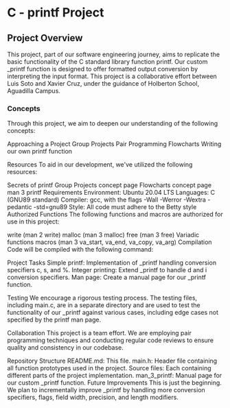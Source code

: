 # C - printf Project

## Project Overview

This project, part of our software engineering journey, aims to replicate the basic functionality of the C standard library function printf. Our custom _printf function is designed to offer formatted output conversion by interpreting the input format. This project is a collaborative effort between Luis Soto and Xavier Cruz, under the guidance of Holberton School, Aguadilla Campus.

### Concepts
Through this project, we aim to deepen our understanding of the following concepts:

Approaching a Project
Group Projects
Pair Programming
Flowcharts
Writing our own printf function

Resources
To aid in our development, we've utilized the following resources:

Secrets of printf
Group Projects concept page
Flowcharts concept page
man 3 printf
Requirements
Environment: Ubuntu 20.04 LTS
Languages: C (GNU89 standard)
Compiler: gcc, with the flags -Wall -Werror -Wextra -pedantic -std=gnu89
Style: All code must adhere to the Betty style
Authorized Functions
The following functions and macros are authorized for use in this project:

write (man 2 write)
malloc (man 3 malloc)
free (man 3 free)
Variadic functions macros (man 3 va_start, va_end, va_copy, va_arg)
Compilation
Code will be compiled with the following command:

Project Tasks
Simple printf: Implementation of _printf handling conversion specifiers c, s, and %.
Integer printing: Extend _printf to handle d and i conversion specifiers.
Man page: Create a manual page for our _printf function.

Testing
We encourage a rigorous testing process. The testing files, including main.c, are in a separate directory and are used to test the functionality of our _printf against various cases, including edge cases not specified by the printf man page.

Collaboration
This project is a team effort. We are employing pair programming techniques and conducting regular code reviews to ensure quality and consistency in our codebase.

Repository Structure
README.md: This file.
main.h: Header file containing all function prototypes used in the project.
Source files: Each containing different parts of the project implementation.
man_3_printf: Manual page for our custom _printf function.
Future Improvements
This is just the beginning. We plan to incrementally improve _printf by handling more conversion specifiers, flags, field width, precision, and length modifiers.
